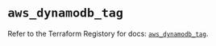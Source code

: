 # `aws_dynamodb_tag`

Refer to the Terraform Registory for docs: [`aws_dynamodb_tag`](https://registry.terraform.io/providers/hashicorp/aws/4.64.0/docs/resources/dynamodb_tag).
